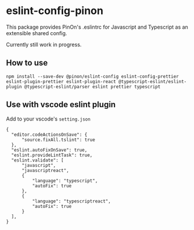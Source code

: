 # eslint-config-pinon

This package provides PinOn's .eslintrc for Javascript and Typescript as an extensible shared config.

Currently still work in progress.

## How to use
```
npm install --save-dev @pinon/eslint-config eslint-config-prettier eslint-plugin-prettier eslint-plugin-react @typescript-eslint/eslint-plugin @typescript-eslint/parser eslint prettier typescript
```

## Use with vscode eslint plugin
Add to your vscode's `setting.json`

```
{
  "editor.codeActionsOnSave": {
      "source.fixAll.tslint": true
  },
  "eslint.autoFixOnSave": true,
  "eslint.provideLintTask": true,
  "eslint.validate": [
      "javascript",
      "javascriptreact",
      {
          "language": "typescript",
          "autoFix": true
      },
      {
          "language": "typescriptreact",
          "autoFix": true
      }
  ],
}
```